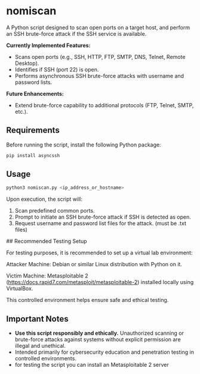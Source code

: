 # nomiscan

A Python script designed to scan open ports on a target host, and perform an SSH brute-force attack if the SSH service is available.

**Currently Implemented Features:**
- Scans open ports (e.g., SSH, HTTP, FTP, SMTP, DNS, Telnet, Remote Desktop).
- Identifies if SSH (port 22) is open.
- Performs asynchronous SSH brute-force attacks with username and password lists.

**Future Enhancements:**
- Extend brute-force capability to additional protocols (FTP, Telnet, SMTP, etc.).

## Requirements

Before running the script, install the following Python package:

```bash
pip install asyncssh
```

## Usage

```bash
python3 nomiscan.py <ip_address_or_hostname>
```

Upon execution, the script will:
1. Scan predefined common ports.
2. Prompt to initiate an SSH brute-force attack if SSH is detected as open.
3. Request username and password list files for the attack. (must be .txt files)

## Recommended Testing Setup

For testing purposes, it is recommended to set up a virtual lab environment:

Attacker Machine: Debian or similar Linux distribution with Python on it.

Victim Machine: Metasploitable 2 (https://docs.rapid7.com/metasploit/metasploitable-2) installed locally using VirtualBox.

This controlled environment helps ensure safe and ethical testing.

## Important Notes

- **Use this script responsibly and ethically.** Unauthorized scanning or brute-force attacks against systems without explicit permission are illegal and unethical.
- Intended primarily for cybersecurity education and penetration testing in controlled environments.
- for testing the script you can install an Metasploitable 2 server

